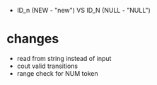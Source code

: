 - ID_n (NEW - "new") VS ID_N (NULL - "NULL")

# changes
- read from string instead of input
- cout valid transitions
- range check for NUM token